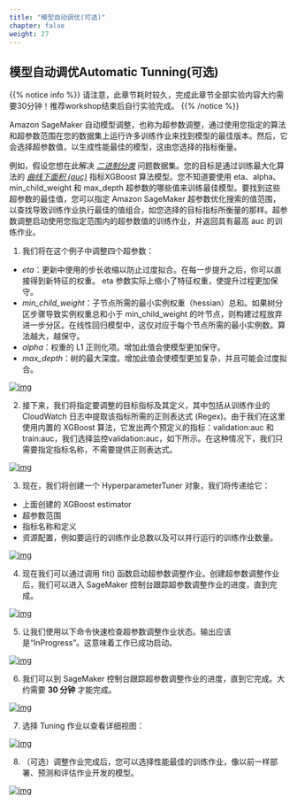 ```yaml
---
title: "模型自动调优(可选)"
chapter: false
weight: 27
---
```




## 模型自动调优Automatic Tunning(可选)

{{% notice info %}}
请注意，此章节耗时较久，完成此章节全部实验内容大约需要30分钟！推荐workshop结束后自行实验完成。
{{% /notice  %}}

Amazon SageMaker 自动模型调整，也称为超参数调整，通过使用您指定的算法和超参数范围在您的数据集上运行许多训练作业来找到模型的最佳版本。然后，它会选择超参数值，以生成性能最佳的模型，这由您选择的指标衡量。

例如，假设您想在此解决 [*二进制分类*](https://docs.aws.amazon.com/general/latest/gr/glos-chap.html#binary-classification-model) 问题数据集。您的目标是通过训练最大化算法的 [*曲线下面积 (auc)*](https://docs.aws.amazon.com/general/latest/gr/glos-chap.html#AUC) 指标XGBoost 算法模型。您不知道要使用 eta、alpha、min_child_weight 和 max_depth 超参数的哪些值来训练最佳模型。要找到这些超参数的最佳值，您可以指定 Amazon SageMaker 超参数优化搜索的值范围，以查找导致训练作业执行最佳的值组合，如您选择的目标指标所衡量的那样。超参数调整启动使用您指定范围内的超参数值的训练作业，并返回具有最高 auc 的训练作业。

1. 我们将在这个例子中调整四个超参数：

- *eta*：更新中使用的步长收缩以防止过度拟合。在每一步提升之后，你可以直接得到新特征的权重。 eta 参数实际上缩小了特征权重，使提升过程更加保守。
- *min_child_weight*：子节点所需的最小实例权重（hessian）总和。如果树分区步骤导致实例权重总和小于 min_child_weight 的叶节点，则构建过程放弃进一步分区。在线性回归模型中，这仅对应于每个节点所需的最小实例数。算法越大，越保守。
- *alpha*：权重的 L1 正则化项。增加此值会使模型更加保守。
- *max_depth*：树的最大深度。增加此值会使模型更加复杂，并且可能会过度拟合。

[![img](https://sagemaker-immersionday.workshop.aws/lab2/media/image21.png)](https://sagemaker-immersionday.workshop.aws/lab2/media/image21.png)

2. 接下来，我们将指定要调整的目标指标及其定义，其中包括从训练作业的 CloudWatch 日志中提取该指标所需的正则表达式 (Regex)。由于我们在这里使用内置的 XGBoost 算法，它发出两个预定义的指标：validation:auc 和 train:auc，我们选择监控validation:auc，如下所示。在这种情况下，我们只需要指定指标名称，不需要提供正则表达式。

[![img](https://sagemaker-immersionday.workshop.aws/lab2/media/image22.png)](https://sagemaker-immersionday.workshop.aws/lab2/media/image22.png)

3. 现在，我们将创建一个 HyperparameterTuner 对象，我们将传递给它：

- 上面创建的 XGBoost estimator
- 超参数范围
- 指标名称和定义
- 资源配置，例如要运行的训练作业总数以及可以并行运行的训练作业数量。

[![img](https://sagemaker-immersionday.workshop.aws/lab2/media/image23.png)](https://sagemaker-immersionday.workshop.aws/lab2/media/image23.png)

4. 现在我们可以通过调用 fit() 函数启动超参数调整作业。创建超参数调整作业后，我们可以进入 SageMaker 控制台跟踪超参数调整作业的进度，直到完成。

[![img](https://sagemaker-immersionday.workshop.aws/lab2/media/image24.png)](https://sagemaker-immersionday.workshop.aws/lab2/media/image24.png)

5. 让我们使用以下命令快速检查超参数调整作业状态。输出应该是“InProgress”。这意味着工作已成功启动。

[![img](https://sagemaker-immersionday.workshop.aws/lab2/media/image25.png)](https://sagemaker-immersionday.workshop.aws/lab2/media/image25.png)

6. 我们可以到 SageMaker 控制台跟踪超参数调整作业的进度，直到它完成。大约需要 **30 分钟** 才能完成。

[![img](https://sagemaker-immersionday.workshop.aws/lab2/media/image12.png)](https://sagemaker-immersionday.workshop.aws/lab2/media/image12.png)

7. 选择 Tuning 作业以查看详细视图：

[![img](https://sagemaker-immersionday.workshop.aws/lab2/media/image13.png)](https://sagemaker-immersionday.workshop.aws/lab2/media/image13.png)

8. （可选）调整作业完成后，您可以选择性能最佳的训练作业，像以前一样部署、预测和评估作业开发的模型。

[![img](https://sagemaker-immersionday.workshop.aws/lab2/media/image26.png)](https://sagemaker-immersionday.workshop.aws/lab2/media/image26.png)

